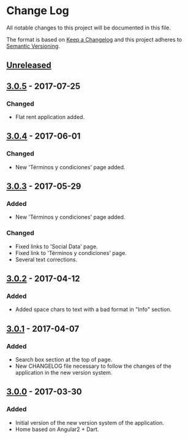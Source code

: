 # Change Log
All notable changes to this project will be documented in this file.

The format is based on [Keep a Changelog](http://keepachangelog.com/)
and this project adheres to [Semantic Versioning](http://semver.org/).

## [Unreleased]

## [3.0.5] - 2017-07-25
### Changed
- Flat rent application added.

## [3.0.4] - 2017-06-01
### Changed
- New 'Términos y condiciones' page added.

## [3.0.3] - 2017-05-29
### Added
- New 'Términos y condiciones' page added.

### Changed
- Fixed links to 'Social Data' page.
- Fixed link to 'Términos y condiciones' page.
- Several text corrections.

## [3.0.2] - 2017-04-12
### Added
- Added space chars to text with a bad format in "Info" section.

## [3.0.1] - 2017-04-07
### Added
- Search box section at the top of page.
- New CHANGELOG file necessary to follow the changes of the application in the new version system.

## [3.0.0] - 2017-03-30
### Added
- Initial version of the new version system of the application.
- Home based on Angular2 + Dart.

[Unreleased]: https://github.com/aragonopendata/Aragon-Open-Data-3/compare/master...develop
[3.0.5]: https://github.com/aragonopendata/Aragon-Open-Data-3/compare/v3.0.4...v3.0.5
[3.0.4]: https://github.com/aragonopendata/Aragon-Open-Data-3/compare/v3.0.3...v3.0.4
[3.0.3]: https://github.com/aragonopendata/Aragon-Open-Data-3/compare/v3.0.2...v3.0.3
[3.0.2]: https://github.com/aragonopendata/Aragon-Open-Data-3/compare/v3.0.1...v3.0.2
[3.0.1]: https://github.com/aragonopendata/Aragon-Open-Data-3/compare/v3.0.0...v3.0.1
[3.0.0]: https://github.com/aragonopendata/Aragon-Open-Data-3/releases/tag/v3.0.0
